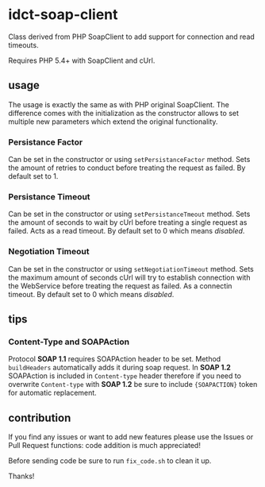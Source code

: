 idct-soap-client
================

Class derived from PHP SoapClient to add support for connection and read timeouts.

Requires PHP 5.4+ with SoapClient and cUrl.

## usage

The usage is exactly the same as with PHP original SoapClient. The difference
comes with the initialization as the constructor allows to set multiple new
parameters which extend the original functionality.

### Persistance Factor

Can be set in the constructor or using ``setPersistanceFactor`` method.
Sets the amount of retries to conduct before treating the request as failed.
By default set to 1.

### Persistance Timeout

Can be set in the constructor or using ``setPersistanceTmeout`` method.
Sets the amount of seconds to wait by cUrl before treating a single request as failed. Acts as a read timeout.
By default set to 0 which means *disabled*.

### Negotiation Timeout

Can be set in the constructor or using ``setNegotiationTimeout`` method.
Sets the maximum amount of seconds cUrl will try to establish connection with
the WebService before treating the request as failed. As a connectin timeout.
By default set to 0 which means *disabled*.

## tips

### Content-Type and SOAPAction

Protocol __SOAP 1.1__ requires SOAPAction header to be set. Method `buildHeaders`
automatically adds it during soap request. In __SOAP 1.2__ SOAPAction is included
 in `Content-type` header therefore if you need to overwrite `Content-type` with
__SOAP 1.2__ be sure to include `{SOAPACTION}` token for automatic replacement.

## contribution

If you find any issues or want to add new features please use the Issues or
Pull Request functions: code addition is much appreciated!

Before sending code be sure to run `fix_code.sh` to clean it up.

Thanks!
